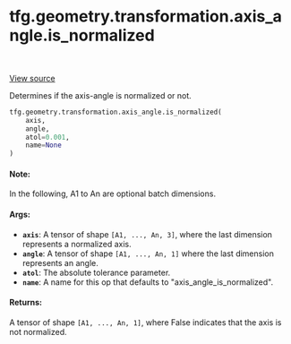 <div itemscope itemtype="http://developers.google.com/ReferenceObject">
<meta itemprop="name" content="tfg.geometry.transformation.axis_angle.is_normalized" />
<meta itemprop="path" content="Stable" />
</div>

# tfg.geometry.transformation.axis_angle.is_normalized

<table class="tfo-notebook-buttons tfo-api" align="left">
</table>

<a target="_blank" href="https://github.com/tensorflow/graphics/blob/master/tensorflow_graphics/geometry/transformation/axis_angle.py">View
source</a>

Determines if the axis-angle is normalized or not.

``` python
tfg.geometry.transformation.axis_angle.is_normalized(
    axis,
    angle,
    atol=0.001,
    name=None
)
```

<!-- Placeholder for "Used in" -->

#### Note:

In the following, A1 to An are optional batch dimensions.

#### Args:

* <b>`axis`</b>: A tensor of shape `[A1, ..., An, 3]`, where the last dimension
  represents a normalized axis.
* <b>`angle`</b>: A tensor of shape `[A1, ..., An, 1]` where the last dimension
  represents an angle.
* <b>`atol`</b>: The absolute tolerance parameter.
* <b>`name`</b>: A name for this op that defaults to "axis_angle_is_normalized".


#### Returns:

A tensor of shape `[A1, ..., An, 1]`, where False indicates that the axis is not
normalized.
